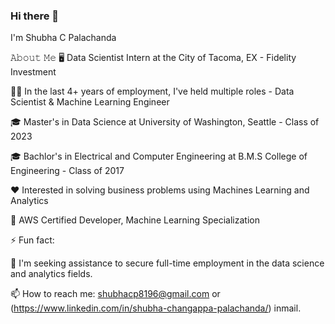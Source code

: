 ### Hi there 👋

I'm Shubha C Palachanda

𝙰𝚋𝚘𝚞𝚝 𝙼𝚎
🖥 Data Scientist Intern at the City of Tacoma, EX - Fidelity Investment 

👨‍💼 In the last 4+ years of employment, I've held multiple roles - Data Scientist & Machine Learning Engineer

🎓 Master's in Data Science at University of Washington, Seattle - Class of 2023

🎓 Bachlor's in Electrical and Computer Engineering at B.M.S College of Engineering - Class of 2017

❤️ Interested in solving business problems using Machines Learning and Analytics

🥇 AWS Certified Developer, Machine Learning Specialization

⚡ Fun fact: 

🤔 I'm seeking assistance to secure full-time employment in the data science and analytics fields.

📫 How to reach me: shubhacp8196@gmail.com or <LinkedIn> (https://www.linkedin.com/in/shubha-changappa-palachanda/) inmail.


